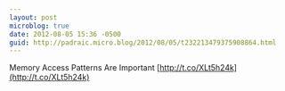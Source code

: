 ```yaml
---
layout: post
microblog: true
date: 2012-08-05 15:36 -0500
guid: http://padraic.micro.blog/2012/08/05/t232213479375908864.html
---
```

Memory Access Patterns Are Important [http://t.co/XLt5h24k](http://t.co/XLt5h24k)
